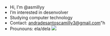 - Hi, I’m @asmillyy
- I’m interested in desenvolver
- Studying computer technology
- Contact: andradesantoscamilly3@gmail.com"h
- Prounouns: ela/dela
  <img src=https://i.pinimg.com/736x/56/41/94/56419465c8df9148f4851bc61232f314.jpg>
<!---
asmillyy/asmillyy is a ✨ special ✨ repository because its `README.md` (this file) appears on your GitHub profile.
You can click the Preview link to take a look at your changes.
--->


